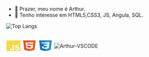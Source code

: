 - 👋 Prazer, meu nome é Arthur.
- 👀 Tenho interesse em HTML5,CSS3, JS, Angula, SQL.


![Top Langs](https://github-readme-stats.vercel.app/api/top-langs/?username=arthurtozo&layout=compact)

<div style="display: inline_block"><br>
  <img align="center" alt="Arthur-Js" height="30" width="40" src="https://raw.githubusercontent.com/devicons/devicon/master/icons/javascript/javascript-plain.svg">
  <img align="center" alt="Arthur-HTML" height="30" width="40" src="https://raw.githubusercontent.com/devicons/devicon/master/icons/html5/html5-original.svg">
  <img align="center" alt="Arthur-CSS" height="30" width="40" src="https://raw.githubusercontent.com/devicons/devicon/master/icons/css3/css3-original.svg">
  <img align="center" alt="Arthur-VSCODE" height="30" width="40" src="https://upload.wikimedia.org/wikipedia/commons/9/9a/Visual_Studio_Code_1.35_icon.svg">
</div>

##
